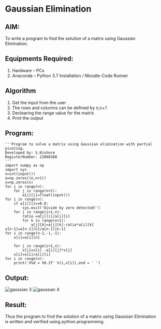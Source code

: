 # Gaussian Elimination

## AIM:
To write a program to find the solution of a matrix using Gaussian Elimination.

## Equipments Required:
1. Hardware – PCs
2. Anaconda – Python 3.7 Installation / Moodle-Code Runner

## Algorithm
1. Get the input from the user
2. The rows and columns can be defined by n,n+1
3. Declearing the range value for the matrix
4. Print the output

## Program:
```
'''Program to solve a matrix using Gaussian elimination with partial pivoting.
Developed by: S.Kishore
RegisterNumber: 22008388
'''
import numpy as np
import sys
n=int(input())
a=np.zeros((n,n+1))
x=np.zeros(n)
for i in range(n):
    for j in range(n+1):
        a[i][j]=float(input())
for i in range(n):
    if a[i][i]==0.0:
        sys.exit('Divide by zero detected!')
    for j in range(i+1,n):
        ratio =a[j][i]/a[i][i]
        for k in range(n+1):
            a[j][k]=a[j][k]-ratio*a[i][k]
x[n-1]=a[n-1][n]/a[n-1][n-1]
for i in range(n-2,-1,-1):
    x[i]=a[i][n]
    
    for j in range(i+1,n):
        x[i]=x[i] -a[i][j]*x[j]
    x[i]=x[i]/a[i][i]
for i in range(n):
    print('X%d = %0.2f' %(i,x[i]),end = ' ')

```

## Output:
![gaussian 3](https://user-images.githubusercontent.com/118679883/212275924-32d6e493-83e6-41e9-94fb-b5f5fd3bceb0.png)
![gaussian 4](https://user-images.githubusercontent.com/118679883/212275968-d5b5dabd-ce84-453f-8d67-683bc50fcf87.png)



## Result:
Thus the program to find the solution of a matrix using Gaussian Elimination is written and verified using python programming.

